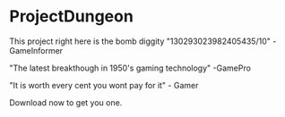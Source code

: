 # ProjectDungeon

This project right here is the bomb diggity
"130293023982405435/10" -GameInformer

"The latest breakthough in 1950's gaming technology" -GamePro

"It is worth every cent you wont pay for it" - Gamer

Download now to get you one.
